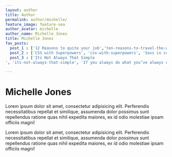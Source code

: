 ```yaml
---
layout: author
title: Author
permalink: author/michelle/
feature_image: feature-sea
author_avatar: michelle
author_name: Michelle Jones
title: Michelle Jones
fav_posts:
  post_1 : ['12 Reasons to quite your job','ten-reasons-to-travel-the-world', 'Ask yourself, why not? What is the number one reason you wouldn’t. If the reason you get back is fear, you should just do it.']
  post_2 : ['CSS with Superpowers', 'css-with-superpowers', 'Sass is completely compatible with all versions of CSS. We take this compatibility seriously, so that you can seamlessly use any available CSS libraries.']
  post_3 : ['Its Not Always That Simple
', 'its-not-always-that-simple', 'If you always do what you’ve always done, you’ll always get what you’ve always had.']

---
```


# Michelle Jones

Lorem ipsum dolor sit amet, consectetur adipisicing elit. Perferendis necessitatibus repellat et similique, assumenda dolor possimus sunt repellendus ratione quas nihil expedita maiores, ex id odio molestiae ipsam officiis magni!

Lorem ipsum dolor sit amet, consectetur adipisicing elit. Perferendis necessitatibus repellat et similique, assumenda dolor possimus sunt repellendus ratione quas nihil expedita maiores, ex id odio molestiae ipsam officiis magni!